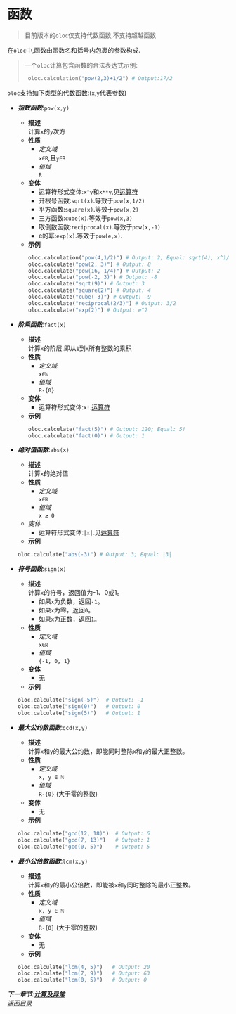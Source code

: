# 函数  

> 目前版本的`oloc`仅支持代数函数,不支持超越函数  

在`oloc`中,函数由函数名和括号内包裹的参数构成.  
> 一个`oloc`计算包含函数的合法表达式示例:  
>   ```python
>    oloc.calculation("pow(2,3)+1/2") # Output:17/2
>   ```


`oloc`支持如下类型的代数函数:(`x`,`y`代表参数)  

- ***指数函数***:`pow(x,y)`  
  - **描述**  
  计算`x`的`y`次方  
  - **性质**  
    - *定义域*  
    `x∈R`,且`y∈R`  
    - *值域*  
    `R`  
  - **变体**  
    - 运算符形式变体:`x^y`和`x**y`,见[运算符](运算符.md)  
    - 开根号函数:`sqrt(x)`.等效于`pow(x,1/2)`  
    - 平方函数:`square(x)`.等效于`pow(x,2)`  
    - 三方函数:`cube(x)`.等效于`pow(x,3)`  
    - 取倒数函数:`reciprocal(x)`.等效于`pow(x,-1)`  
    - e的幂:`exp(x)`.等效于`pow(e,x)`.
  - **示例**  
    ```python
    oloc.calculation("pow(4,1/2)") # Output: 2; Equal: sqrt(4), x^1/2, x**1/2
    oloc.calculate("pow(2, 3)") # Output: 8
    oloc.calculate("pow(16, 1/4)") # Output: 2
    oloc.calculate("pow(-2, 3)") # Output: -8
    oloc.calculate("sqrt(9)") # Output: 3
    oloc.calculate("square(2)") # Output: 4
    oloc.calculate("cube(-3)") # Output: -9
    oloc.calculate("reciprocal(2/3)") # Output: 3/2
    oloc.calculate("exp(2)") # Output: e^2  
    ```
    
- ***阶乘函数***:`fact(x)`  
  - **描述**  
  计算`x`的阶层,即从`1`到`x`所有整数的乘积  
  - **性质**  
    - *定义域*  
    `x∈ℕ`  
    - *值域*  
    `R-{0}`
  - **变体**  
    - 运算符形式变体:`x!`.[运算符](运算符.md)  
  - **示例**  
    ```python
    oloc.calculate("fact(5)") # Output: 120; Equal: 5!
    oloc.calculate("fact(0)") # Output: 1
    ```

- ***绝对值函数***:`abs(x)`  
  - **描述**  
  计算`x`的绝对值  
  - **性质**
    - *定义域*  
    `x∈ℝ`  
    - *值域*  
    `x ≥ 0`  
  - *变体*  
    - 运算符形式变体:`|x|`.见[运算符](运算符.md)  
  - **示例**  
  ```python
  oloc.calculate("abs(-3)") # Output: 3; Equal: |3|
  ```
  
- ***符号函数***:`sign(x)`  
  - **描述**  
  计算`x`的符号，返回值为-1、0或1。  
    - 如果`x`为负数，返回`-1`。  
    - 如果`x`为零，返回`0`。  
    - 如果`x`为正数，返回`1`。  
  - **性质**  
    - *定义域*  
    `x∈ℝ`  
    - *值域*  
    `{-1, 0, 1}`  
  - **变体**  
    - 无  
  - **示例**  
  ```python
  oloc.calculate("sign(-5)")  # Output: -1
  oloc.calculate("sign(0)")   # Output: 0
  oloc.calculate("sign(5)")   # Output: 1
  ```

- ***最大公约数函数***:`gcd(x,y)`  
  - **描述**  
  计算`x`和`y`的最大公约数，即能同时整除`x`和`y`的最大正整数。  
  - **性质**  
    - *定义域*  
    `x, y ∈ ℕ`  
    - *值域*  
    `R-{0}` (大于零的整数)  
  - **变体**  
    - 无  
  - **示例**  
  ```python
  oloc.calculate("gcd(12, 18)")  # Output: 6
  oloc.calculate("gcd(7, 13)")   # Output: 1
  oloc.calculate("gcd(0, 5)")    # Output: 5
  ```

- ***最小公倍数函数***:`lcm(x,y)`  
  - **描述**  
  计算`x`和`y`的最小公倍数，即能被`x`和`y`同时整除的最小正整数。  
  - **性质**  
    - *定义域*  
    `x, y ∈ ℕ`  
    - *值域*  
    `R-{0}` (大于零的整数)  
  - **变体**  
    - 无  
  - **示例**  
  ```python
  oloc.calculate("lcm(4, 5)")   # Output: 20
  oloc.calculate("lcm(7, 9)")   # Output: 63
  oloc.calculate("lcm(0, 5)")   # Output: 0
  ```

***下一章节:[计算及异常](计算及异常.md)***  
*[返回目录](使用教程目录.md)*  
